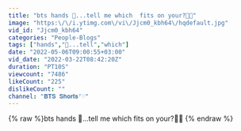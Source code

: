 ```yaml
---
title: "bts hands 🤩...tell me which  fits on your?🤔💜"
image: "https:\/\/i.ytimg.com\/vi\/Jjcm0_kbh64\/hqdefault.jpg"
vid_id: "Jjcm0_kbh64"
categories: "People-Blogs"
tags: ["hands","🤩...tell","which"]
date: "2022-05-06T09:00:55+03:00"
vid_date: "2022-03-22T08:42:20Z"
duration: "PT10S"
viewcount: "7486"
likeCount: "225"
dislikeCount: ""
channel: "𝐁𝐓𝐒 𝐒𝐡𝐨𝐫𝐭𝐬⁷♡"
---
```

{% raw %}bts hands 🤩...tell me which  fits on your?🤔💜 {% endraw %}
